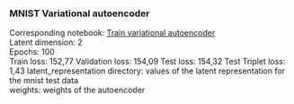 ### MNIST Variational autoencoder
Corresponding notebook: [Train variational autoencoder](https://colab.research.google.com/drive/1SHP5yunom4LZDHRbAPpbGzZPtvpFPLJc)  
Latent dimension: 2  
Epochs: 100  
Train loss: 152,77
Validation loss: 154,09
Test loss: 154,32
Test Triplet loss: 1,43
latent_representation directory: values of the latent representation for the mnist test data  
weights: weights of the autoencoder
